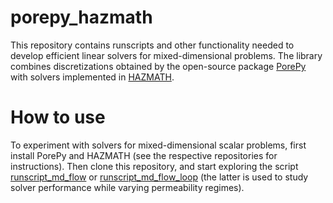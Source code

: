 # porepy_hazmath
This repository contains runscripts and other functionality needed to develop efficient linear solvers for mixed-dimensional problems. The library combines discretizations obtained by the open-source package [PorePy](https://github.com/pmgbergen/porepy) with solvers implemented in [HAZMATH](https://github.com/HAZmathTeam/hazmath).

# How to use
To experiment with solvers for mixed-dimensional scalar problems, first install PorePy and HAZMATH (see the respective repositories for instructions). Then clone this repository, and start exploring the script [runscript_md_flow](https://github.com/keileg/porepy_hazmath/blob/main/scalar_elliptic/runscript_md_flow.py) or [runscript_md_flow_loop](https://github.com/keileg/porepy_hazmath/blob/main/scalar_elliptic/runscript_md_flow_loop.py) (the latter is used to study solver performance while varying permeability regimes).
